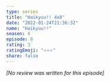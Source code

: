 ```yaml
---
type: series
title: "Haikyuu!! 4x8"
date: "2022-01-24T21:36:32"
name: "Haikyuu!!"
season: 4
episode: 8
rating: 3
ratingEmoji: "⭐️⭐️⭐️"
share: false
---
```


*[No review was written for this episode]*
